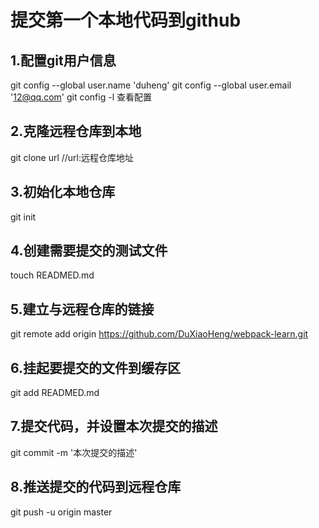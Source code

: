 # 提交第一个本地代码到github

## 1.配置git用户信息

git config --global user.name 'duheng'
git config --global user.email '12@qq.com'
git config -l 查看配置

## 2.克隆远程仓库到本地
git clone url //url:远程仓库地址

## 3.初始化本地仓库
git init

## 4.创建需要提交的测试文件
touch READMED.md

## 5.建立与远程仓库的链接

git remote add origin https://github.com/DuXiaoHeng/webpack-learn.git 

## 6.挂起要提交的文件到缓存区
git add READMED.md

## 7.提交代码，并设置本次提交的描述
git commit -m '本次提交的描述'

## 8.推送提交的代码到远程仓库
git push -u origin master